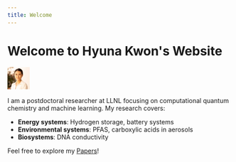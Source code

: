 ```yaml
---
title: Welcome
---
```


# Welcome to Hyuna Kwon's Website

<img src="/images/picture.jpeg" alt="Hyuna Kwon" style="width:50px;height:50px;">

I am a postdoctoral researcher at LLNL focusing on computational quantum chemistry and machine learning. My research covers:

- **Energy systems**: Hydrogen storage, battery systems
- **Environmental systems**: PFAS, carboxylic acids in aerosols
- **Biosystems**: DNA conductivity

Feel free to explore my [Papers](/papers/)!

